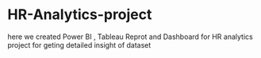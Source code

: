 # HR-Analytics-project

here we created Power BI , Tableau Reprot and Dashboard for HR analytics project for geting detailed insight of dataset 
